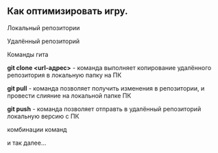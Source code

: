 ## Как оптимизировать игру.

Локальный репозитории

Удалённый репозиторий

Команды гита

**git clone <url-адрес>** - команда выполняет копирование удалённого репозитория в локальную папку на ПК

**git pull** - команда позволяет получить изменения в репозитории, и провести слияние на локальной папке ПК

**git push** - команда позволяет отправть в удалённый репозиторий локальную версию с ПК


комбинации команд

и так далее...
